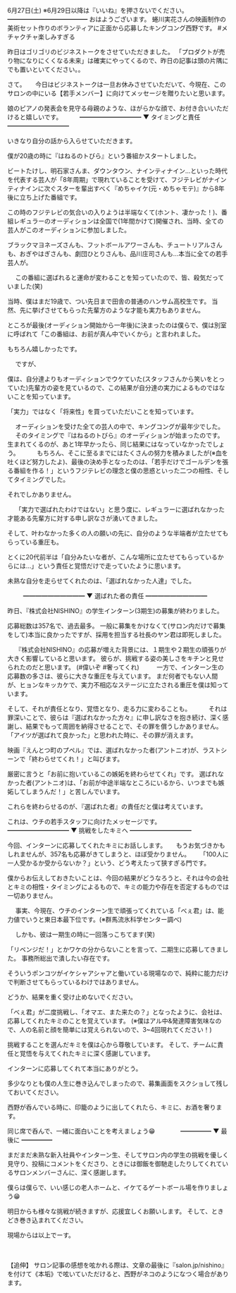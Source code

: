 6月27日(土) ※6月29日以降は『いいね』を押さないでください。
━━━━━━━━━━━━━
おはようございます。
蜷川実花さんの映画制作の美術セット作りのボランティアに正面から応募したキングコング西野です。
#メチャクチャ楽しみすぎる

昨日はゴリゴリのビジネストークをさせていただきました。
「プロダクトが売り物になりにくくなる未来」は確実にやってくるので、昨日の記事は頭の片隅にでも置いといてください。。
　

さて。
　
今日はビジネストークは一旦お休みさせていただいて、今現在、このサロンの中にいる【若手メンバー】に向けてメッセージを贈りたいと思います。

娘のピアノの発表会を見守る母親のような、ほがらかな顔で、お付き合いいただけると嬉しいです。
　
　
━━━━━━━━━━
▼ タイミングと責任
━━━━━━━━━━

いきなり自分の話から入らせていただきます。

僕が20歳の時に『はねるのトびら』という番組かスタートしました。

ビートたけし、明石家さんま、ダウンタウン、ナインティナイン…といった時代を代表する芸人が「8年周期」で現れていることを受けて、フジテレビがナインティナインに次ぐスターを輩出すべく『めちゃイケ(元・めちゃモテ)』から8年後に立ち上げた番組です。

この時のフジテレビの気合いの入りようは半端なくて(ホント、凄かった！)、番組レギュラーのオーディションは全国で(1年間かけて)開催され、当時、全ての芸人がこのオーディションに参加しました。

ブラックマヨネーズさんも、フットボールアワーさんも、チュートリアルさんも、おぎやはぎさんも、劇団ひとりさんも、品川庄司さんも…本当に全ての若手芸人が。

　
この番組に選ばれると運命が変わることを知っていたので、皆、殺気だっていました(笑)

当時、僕はまだ19歳で、つい先日まで田舎の普通のハンサム高校生です。
当然、先に挙げさせてもらった先輩方のような才能も実力もありません。

ところが最後(オーディション開始から一年後)に決まったのは僕らで、僕は別室に呼ばれて「この番組は、お前が真ん中でいくから」と言われました。

もちろん嬉しかったです。

　
ですが、

僕は、自分達よりもオーディションでウケていた(スタッフさんから笑いをとっていた)先輩方の姿を見ているので、この結果が自分達の実力によるものではないことを知っています。

「実力」ではなく「将来性」を買っていただいことを知っています。

　
オーディションを受けた全ての芸人の中で、キングコングが最年少でした。
　
そのタイミングで『はねるのトびら』のオーディションが始まったのです。
生まれてくるのが、あと1年早かったら、同じ結果にはなっていなかったでしょう。
　
　
もちろん、そこに至るまでにはたくさんの努力を積みましたが(※血を吐くほど努力したよ)、最後の決め手となったのは、「若手だけでゴールデンを張る番組を作る！」というフジテレビの理念と僕の思惑といった二つの相性、そしてタイミングでした。
　

それでしかありません。

　
「実力で選ばれたわけではない」と思う度に、レギュラーに選ばれなかった才能ある先輩方に対する申し訳なさが湧いてきました。

そして、叶わなかった多くの人の願いの先に、自分のような半端者が立たせてもらっている重圧も。

とくに20代前半は「自分みたいな者が、こんな場所に立たせてもらっているからには…」という責任と覚悟だけで走っていたように思います。

未熟な自分を走らせてくれたのは、「選ばれなかった人達」でした。

　
　
━━━━━━━━━━
▼ 選ばれた者の責任
━━━━━━━━━━

昨日、『株式会社NISHINO』の学生インターン(3期生)の募集が終わりました。

応募総数は357名で、過去最多。
一般に募集をかけなくて(サロン内だけで募集をして)本当に良かったですが、採用を担当する社長のヤン君は即死しました。

　
『株式会社NISHINO』の応募が増えた背景には、１期生や２期生の頑張りが大きく影響していると思います。
彼らが、挑戦する姿の美しさをキチンと見せられたのだと思います。
(#偉いぞ #奢ってくれ)
　
　
一方で、インターン生の応募数の多さは、彼らに大きな重圧を与えています。
まだ何者でもない人間が、ヒョンなキッカケで、実力不相応なステージに立たされる重圧を僕は知っています。

そして、それが責任となり、覚悟となり、走る力に変わることも。
　
　
それは罪深いことで、彼らは『選ばれなかった方々』に申し訳なさを抱き続け、深く感謝し、結果でもって周囲を納得させることで、その罪を償うしかありません。
「アイツが選ばれて良かった」と思われた時に、その罪が消えます。

映画『えんとつ町のプペル』では、選ばれなかった者(アントニオ)が、ラストシーンで「終わらせてくれ！」と叫びます。

厳密に言うと「お前に抱いているこの嫉妬を終わらせてくれ」です。
選ばれなかった者(アントニオ)は、「お前が中途半端なところにいるから、いつまでも嫉妬してしまうんだ！」と苦しんでいます。

これらを終わらせるのが、『選ばれた者』の責任だと僕は考えています。

これは、ウチの若手スタッフに向けたメッセージです。　
　　
　　
　
━━━━━━━━━━
▼ 挑戦をしたキミへ
━━━━━━━━━━

今回、インターンに応募してくれたキミにお話しします。
　
もうお気づきかもしれませんが、357名も応募がきてしまうと、ほぼ受かりません。
　
「100人に一人受かるか受からないか？」という、どう考えたって狭すぎる門です。

僕からお伝えしておきたいことは、今回の結果がどうなろうと、それは今の会社とキミの相性・タイミングによるもので、キミの能力や存在を否定するものでは一切ありません。

　
事実、今現在、ウチのインターン生で頑張ってくれている「べぇ君」は、能力値でいうと東日本最下位です。(※群馬流氷科学センター調べ)

　
しかも、彼は一期生の時に一回落っこちてます(笑)

「リベンジだ！」とかワケの分からないことを言って、二期生に応募してきました。
事務所総出で潰したい存在です。

そういうポンコツがイケシャアシャアと働いている現場なので、純粋に能力だけで判断させてもらっているわけではありません。

どうか、結果を重く受け止めないでください。

「べぇ君」が二度挑戦し、「オマエ、また来たの？」となったように、会社は、応募してくれたキミのことを覚えています。
(※僕はアル中&発達障害気味なので、人の名前と顔を簡単には覚えられないので、3~4回現れてください！)

挑戦することを選んだキミを僕は心から尊敬しています。
そして、チームに責任と覚悟を与えてくれたキミに深く感謝しています。

インターンに応募してくれて本当にありがとう。

多少なりとも僕の人生に巻き込んでしまったので、募集画面をスクショして残しておいてください。

西野が呑んでいる時に、印籠のように出してくれたら、キミに、お酒を奢ります。

同じ席で呑んで、一緒に面白いことを考えましょう😁
　
　
　
━━━━━
▼ 最後に
━━━━━

まだまだ未熟な新入社員やインターン生、そしてサロン内の学生の挑戦を優しく見守り、投稿にコメントをくださり、ときには御飯を御馳走したりしてくれているサロンメンバーさんに、深く感謝します。

僕らは僕らで、いい感じの老人ホームと、イケてるゲートボール場を作りましょう😁

明日からも様々な挑戦が続きますが、応援宜しくお願いします。
そして、ときどき巻き込まれてください。
　

現場からは以上でーす。

　
　

【追伸】
サロン記事の感想を呟かれる際は、文章の最後に『salon.jp/nishino』を付けて《本垢》で呟いていただけると、西野がネコのようになつく場合があります。
